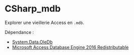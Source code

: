 # CSharp_mdb

Explorer une vieillerie Access en `.mdb`.

Dépendance :
- [System.Data.OleDb](https://www.nuget.org/packages/System.Data.OleDb)
- [Microsoft Access Database Engine 2016 Redistributable](https://www.microsoft.com/en-us/download/details.aspx?id=54920)

